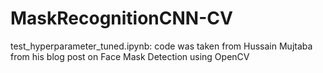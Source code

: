 # MaskRecognitionCNN-CV

test_hyperparameter_tuned.ipynb: code was taken from Hussain Mujtaba from his blog post on Face Mask Detection using OpenCV
